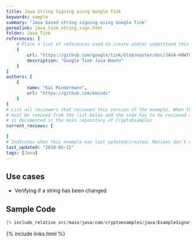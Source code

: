 ```yaml
---
title: Java String Signing using Google Tink
keywords: sample
summary: "Java based string signing using Google Tink"
permalink: java_tink_string_sign.html
folder: Java Tink
references: [
    # Place a list of references used to create and/or understand this example.
    {
        url: "https://github.com/google/tink/blob/master/doc/JAVA-HOWTO.md",
        description: "Google Tink Java Howto"
    }
]
authors: [
    {
        name: "Kai Mindermann",
        url: "https://github.com/kmindi"
    }
]
# List all reviewers that reviewed this version of the example. When the example is updated all old reviews
# must be removed from the list below and the code has to be reviewed again. The complete review process
# is documented in the main repository of CryptoExamples
current_reviews: [

]
# Indicates when this example was last updated/created. Reviews don't change this.
last_updated: "2018-05-12"
tags: [Java]
---
```


## Use cases

- Verifying if a string has been changed

## Sample Code

```java
{% include_relative src/main/java/com/cryptoexamples/java/ExampleSignatureInOneMethod.java %}
```

{% include links.html %}
